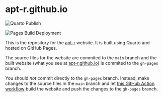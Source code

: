 # apt-r.github.io

![Quarto Publish](https://github.com/apt-r/apt-r.github.io/actions/workflows/quarto-publish.yml/badge.svg)

![Pages Build Deployment](https://github.com/apt-r/apt-r.github.io/actions/workflows/pages/pages-build-deployment/badge.svg)

This is the repository for the [apt-r](https://apt-r.github.io) website. It is built using Quarto and hosted on GitHub Pages.

The source files for the website are commited to the `main` branch and the built website (what you see at [apt-r.github.io](https://apt-r.github.io)) is commited to the `gh-pages` branch.

You should _not_ commit directly to the `gh-pages` branch. Instead, make changes to the source files in the `main` branch and let [this GitHub Action workflow](.github/workflows/quarto-publish.yml) build the website and push the changes to the `gh-pages` branch.
